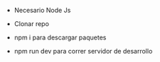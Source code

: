 - Necesario Node Js

- Clonar repo

- npm i para descargar paquetes

- npm run dev para correr servidor de desarrollo